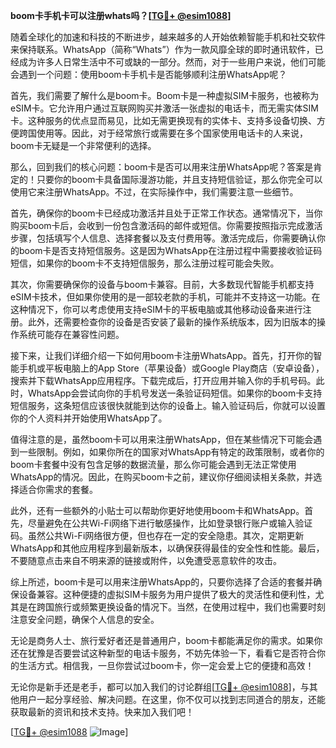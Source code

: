 **boom卡手机卡可以注册whats吗？[[TG💪+ @esim1088](https://t.me/s/esim1088)]**

随着全球化的加速和科技的不断进步，越来越多的人开始依赖智能手机和社交软件来保持联系。WhatsApp（简称“Whats”）作为一款风靡全球的即时通讯软件，已经成为许多人日常生活中不可或缺的一部分。然而，对于一些用户来说，他们可能会遇到一个问题：使用boom卡手机卡是否能够顺利注册WhatsApp呢？

首先，我们需要了解什么是boom卡。Boom卡是一种虚拟SIM卡服务，也被称为eSIM卡。它允许用户通过互联网购买并激活一张虚拟的电话卡，而无需实体SIM卡。这种服务的优点显而易见，比如无需更换现有的实体卡、支持多设备切换、方便跨国使用等。因此，对于经常旅行或需要在多个国家使用电话卡的人来说，boom卡无疑是一个非常便利的选择。

那么，回到我们的核心问题：boom卡是否可以用来注册WhatsApp呢？答案是肯定的！只要你的boom卡具备国际漫游功能，并且支持短信验证，那么你完全可以使用它来注册WhatsApp。不过，在实际操作中，我们需要注意一些细节。

首先，确保你的boom卡已经成功激活并且处于正常工作状态。通常情况下，当你购买boom卡后，会收到一份包含激活码的邮件或短信。你需要按照指示完成激活步骤，包括填写个人信息、选择套餐以及支付费用等。激活完成后，你需要确认你的boom卡是否支持短信服务。这是因为WhatsApp在注册过程中需要接收验证码短信，如果你的boom卡不支持短信服务，那么注册过程可能会失败。

其次，你需要确保你的设备与boom卡兼容。目前，大多数现代智能手机都支持eSIM卡技术，但如果你使用的是一部较老款的手机，可能并不支持这一功能。在这种情况下，你可以考虑使用支持eSIM卡的平板电脑或其他移动设备来进行注册。此外，还需要检查你的设备是否安装了最新的操作系统版本，因为旧版本的操作系统可能存在兼容性问题。

接下来，让我们详细介绍一下如何用boom卡注册WhatsApp。首先，打开你的智能手机或平板电脑上的App Store（苹果设备）或Google Play商店（安卓设备），搜索并下载WhatsApp应用程序。下载完成后，打开应用并输入你的手机号码。此时，WhatsApp会尝试向你的手机号发送一条验证码短信。如果你的boom卡支持短信服务，这条短信应该很快就能到达你的设备上。输入验证码后，你就可以设置你的个人资料并开始使用WhatsApp了。

值得注意的是，虽然boom卡可以用来注册WhatsApp，但在某些情况下可能会遇到一些限制。例如，如果你所在的国家对WhatsApp有特定的政策限制，或者你的boom卡套餐中没有包含足够的数据流量，那么你可能会遇到无法正常使用WhatsApp的情况。因此，在购买boom卡之前，建议你仔细阅读相关条款，并选择适合你需求的套餐。

此外，还有一些额外的小贴士可以帮助你更好地使用boom卡和WhatsApp。首先，尽量避免在公共Wi-Fi网络下进行敏感操作，比如登录银行账户或输入验证码。虽然公共Wi-Fi网络很方便，但也存在一定的安全隐患。其次，定期更新WhatsApp和其他应用程序到最新版本，以确保获得最佳的安全性和性能。最后，不要随意点击来自不明来源的链接或附件，以免遭受恶意软件的攻击。

综上所述，boom卡是可以用来注册WhatsApp的，只要你选择了合适的套餐并确保设备兼容。这种便捷的虚拟SIM卡服务为用户提供了极大的灵活性和便利性，尤其是在跨国旅行或频繁更换设备的情况下。当然，在使用过程中，我们也需要时刻注意安全问题，确保个人信息的安全。

无论是商务人士、旅行爱好者还是普通用户，boom卡都能满足你的需求。如果你还在犹豫是否要尝试这种新型的电话卡服务，不妨先体验一下，看看它是否符合你的生活方式。相信我，一旦你尝试过boom卡，你一定会爱上它的便捷和高效！

无论你是新手还是老手，都可以加入我们的讨论群组[[TG💪+ @esim1088](https://t.me/s/esim1088)]，与其他用户一起分享经验、解决问题。在这里，你不仅可以找到志同道合的朋友，还能获取最新的资讯和技术支持。快来加入我们吧！

[[TG💪+ @esim1088](https://t.me/s/esim1088) ![Image](https://i.postimg.cc/4NQfJmqS/Snipaste-2025-05-13-00-14-12.png)]